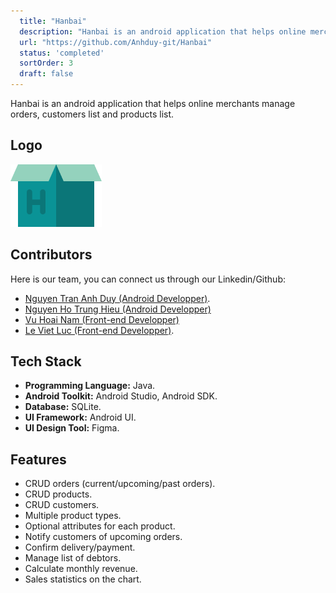```yaml
---
  title: "Hanbai"
  description: "Hanbai is an android application that helps online merchants manage orders, customers list and products list."
  url: "https://github.com/Anhduy-git/Hanbai"
  status: 'completed'
  sortOrder: 3
  draft: false
---
```


Hanbai is an android application that helps online merchants manage orders, customers list and products list.

## Logo

![Logo](../../assets/hanbai-1.png)

## Contributors

Here is our team, you can connect us through our Linkedin/Github:

- [Nguyen Tran Anh Duy (Android Developper)](https://www.linkedin.com/in/duy-nguyen-tran-anh/).
- [Nguyen Ho Trung Hieu (Android Developper)](https://github.com/nhthieu)
- [Vu Hoai Nam (Front-end Developper)](https://github.com/namhoai1109)
- [Le Viet Luc (Front-end Developper)](https://www.linkedin.com/in/luc-le-377496231/).

## Tech Stack

- **Programming Language:** Java.
- **Android Toolkit:** Android Studio, Android SDK.
- **Database:** SQLite.
- **UI Framework:** Android UI.
- **UI Design Tool:** Figma.

## Features

- CRUD orders (current/upcoming/past orders).
- CRUD products.
- CRUD customers.
- Multiple product types.
- Optional attributes for each product.
- Notify customers of upcoming orders.
- Confirm delivery/payment.
- Manage list of debtors.
- Calculate monthly revenue.
- Sales statistics on the chart.